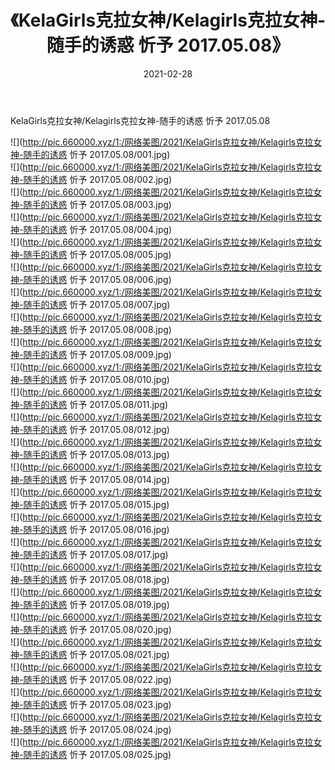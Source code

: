 ﻿---
layout: post
title:  《KelaGirls克拉女神/Kelagirls克拉女神-随手的诱惑 忻予 2017.05.08》
date:   2021-02-28
img: http://pic.660000.xyz/1:/网络美图/2021/KelaGirls克拉女神/Kelagirls克拉女神-随手的诱惑 忻予 2017.05.08/000.jpg
categories: [美女, 清纯, 唯美]
---

KelaGirls克拉女神/Kelagirls克拉女神-随手的诱惑 忻予 2017.05.08

 ![](http://pic.660000.xyz/1:/网络美图/2021/KelaGirls克拉女神/Kelagirls克拉女神-随手的诱惑 忻予 2017.05.08/001.jpg) <br>![](http://pic.660000.xyz/1:/网络美图/2021/KelaGirls克拉女神/Kelagirls克拉女神-随手的诱惑 忻予 2017.05.08/002.jpg) <br>![](http://pic.660000.xyz/1:/网络美图/2021/KelaGirls克拉女神/Kelagirls克拉女神-随手的诱惑 忻予 2017.05.08/003.jpg) <br>![](http://pic.660000.xyz/1:/网络美图/2021/KelaGirls克拉女神/Kelagirls克拉女神-随手的诱惑 忻予 2017.05.08/004.jpg) <br>![](http://pic.660000.xyz/1:/网络美图/2021/KelaGirls克拉女神/Kelagirls克拉女神-随手的诱惑 忻予 2017.05.08/005.jpg) <br>![](http://pic.660000.xyz/1:/网络美图/2021/KelaGirls克拉女神/Kelagirls克拉女神-随手的诱惑 忻予 2017.05.08/006.jpg) <br>![](http://pic.660000.xyz/1:/网络美图/2021/KelaGirls克拉女神/Kelagirls克拉女神-随手的诱惑 忻予 2017.05.08/007.jpg) <br>![](http://pic.660000.xyz/1:/网络美图/2021/KelaGirls克拉女神/Kelagirls克拉女神-随手的诱惑 忻予 2017.05.08/008.jpg) <br>![](http://pic.660000.xyz/1:/网络美图/2021/KelaGirls克拉女神/Kelagirls克拉女神-随手的诱惑 忻予 2017.05.08/009.jpg) <br>![](http://pic.660000.xyz/1:/网络美图/2021/KelaGirls克拉女神/Kelagirls克拉女神-随手的诱惑 忻予 2017.05.08/010.jpg) <br>![](http://pic.660000.xyz/1:/网络美图/2021/KelaGirls克拉女神/Kelagirls克拉女神-随手的诱惑 忻予 2017.05.08/011.jpg) <br>![](http://pic.660000.xyz/1:/网络美图/2021/KelaGirls克拉女神/Kelagirls克拉女神-随手的诱惑 忻予 2017.05.08/012.jpg) <br>![](http://pic.660000.xyz/1:/网络美图/2021/KelaGirls克拉女神/Kelagirls克拉女神-随手的诱惑 忻予 2017.05.08/013.jpg) <br>![](http://pic.660000.xyz/1:/网络美图/2021/KelaGirls克拉女神/Kelagirls克拉女神-随手的诱惑 忻予 2017.05.08/014.jpg) <br>![](http://pic.660000.xyz/1:/网络美图/2021/KelaGirls克拉女神/Kelagirls克拉女神-随手的诱惑 忻予 2017.05.08/015.jpg) <br>![](http://pic.660000.xyz/1:/网络美图/2021/KelaGirls克拉女神/Kelagirls克拉女神-随手的诱惑 忻予 2017.05.08/016.jpg) <br>![](http://pic.660000.xyz/1:/网络美图/2021/KelaGirls克拉女神/Kelagirls克拉女神-随手的诱惑 忻予 2017.05.08/017.jpg) <br>![](http://pic.660000.xyz/1:/网络美图/2021/KelaGirls克拉女神/Kelagirls克拉女神-随手的诱惑 忻予 2017.05.08/018.jpg) <br>![](http://pic.660000.xyz/1:/网络美图/2021/KelaGirls克拉女神/Kelagirls克拉女神-随手的诱惑 忻予 2017.05.08/019.jpg) <br>![](http://pic.660000.xyz/1:/网络美图/2021/KelaGirls克拉女神/Kelagirls克拉女神-随手的诱惑 忻予 2017.05.08/020.jpg) <br>![](http://pic.660000.xyz/1:/网络美图/2021/KelaGirls克拉女神/Kelagirls克拉女神-随手的诱惑 忻予 2017.05.08/021.jpg) <br>![](http://pic.660000.xyz/1:/网络美图/2021/KelaGirls克拉女神/Kelagirls克拉女神-随手的诱惑 忻予 2017.05.08/022.jpg) <br>![](http://pic.660000.xyz/1:/网络美图/2021/KelaGirls克拉女神/Kelagirls克拉女神-随手的诱惑 忻予 2017.05.08/023.jpg) <br>![](http://pic.660000.xyz/1:/网络美图/2021/KelaGirls克拉女神/Kelagirls克拉女神-随手的诱惑 忻予 2017.05.08/024.jpg) <br>![](http://pic.660000.xyz/1:/网络美图/2021/KelaGirls克拉女神/Kelagirls克拉女神-随手的诱惑 忻予 2017.05.08/025.jpg) <br>